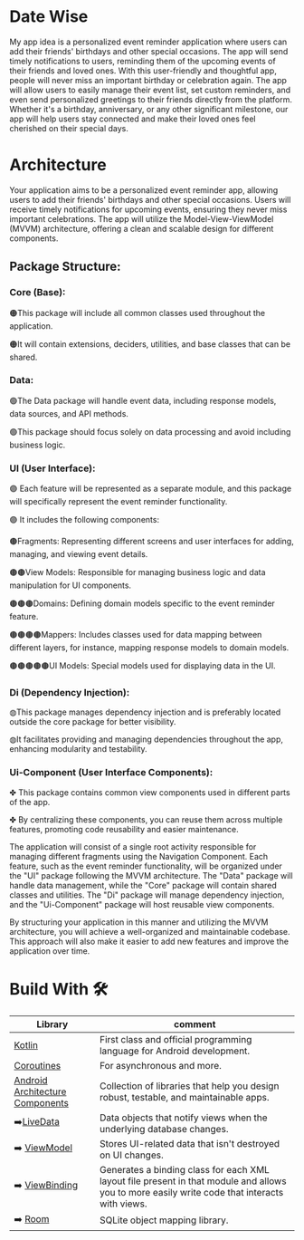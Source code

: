 
# Date Wise

My app idea is a personalized event reminder application where users can add their friends' birthdays and other special occasions. The app will send timely notifications to users, reminding them of the upcoming events of their friends and loved ones. With this user-friendly and thoughtful app, people will never miss an important birthday or celebration again. The app will allow users to easily manage their event list, set custom reminders, and even send personalized greetings to their friends directly from the platform. Whether it's a birthday, anniversary, or any other significant milestone, our app will help users stay connected and make their loved ones feel cherished on their special days.

# Architecture
Your application aims to be a personalized event reminder app, allowing users to add their friends' birthdays and other special occasions. Users will receive timely notifications for upcoming events, ensuring they never miss important celebrations. The app will utilize the Model-View-ViewModel (MVVM) architecture, offering a clean and scalable design for different components.

 ## Package Structure:
 ### Core (Base):

🟠This package will include all common classes used throughout the application.

🟠It will contain extensions, deciders, utilities, and base classes that can be shared.

### Data:
🟢The Data package will handle event data, including response models, data sources, and API methods.

🟢This package should focus solely on data processing and avoid including business logic.

### UI (User Interface):

🟣 Each feature will be represented as a separate module, and this package will specifically represent the event reminder functionality.

🟣 It includes the following components:

   🟤Fragments: Representing different screens and user interfaces for adding, managing, and viewing event details.
      
   🟤🟤View Models: Responsible for managing business logic and data manipulation for UI components.
      
   🟤🟤🟤Domains: Defining domain models specific to the event reminder feature.
      
   🟤🟤🟤🟤Mappers: Includes classes used for data mapping between different layers, for instance, mapping response models to domain models.
   
   🟤🟤🟤🟤🟤UI Models: Special models used for displaying data in the UI.
### Di (Dependency Injection):
   ◍This package manages dependency injection and is preferably located outside the core package for better visibility.
   
  ◍It facilitates providing and managing dependencies throughout the app, enhancing modularity and testability.
  
### Ui-Component (User Interface Components):

✤ This package contains common view components used in different parts of the app.

✤ By centralizing these components, you can reuse them across multiple features, promoting code reusability and easier maintenance.


The application will consist of a single root activity responsible for managing different fragments using the Navigation Component. Each feature, such as the event reminder functionality, will be organized under the "UI" package following the MVVM architecture. The "Data" package will handle data management, while the "Core" package will contain shared classes and utilities. The "Di" package will manage dependency injection, and the "Ui-Component" package will host reusable view components.

By structuring your application in this manner and utilizing the MVVM architecture, you will achieve a well-organized and maintainable codebase. This approach will also make it easier to add new features and improve the application over time.



# Build With  🛠

| Library             | comment                                                                |
| ----------------- | ------------------------------------------------------------------ |
| [Kotlin](https://kotlinlang.org/) | First class and official programming language for Android development. |
| [Coroutines](https://tr.search.yahoo.com/search?fr=mcafee&type=E210TR91105G0&p=Coroutines) | For asynchronous and more.|
| [Android Architecture Components](https://tr.search.yahoo.com/search?fr=mcafee&type=E210TR91105G0&p=Android+Architecture+Components) |  Collection of libraries that help you design robust, testable, and maintainable apps. |
|➡️[LiveData](https://developer.android.com/topic/libraries/architecture/livedata) |Data objects that notify views when the underlying database changes.
 ➡️ [ViewModel](https://developer.android.com/topic/libraries/architecture/viewmodel)|  Stores UI-related data that isn't destroyed on UI changes.
 ➡️ [ViewBinding](https://developer.android.com/topic/libraries/view-binding) | Generates a binding class for each XML layout file present in that module and allows you to more easily write code that interacts with views.
 ➡️ [Room](https://developer.android.com/topic/libraries/architecture/room) | SQLite object mapping library.



